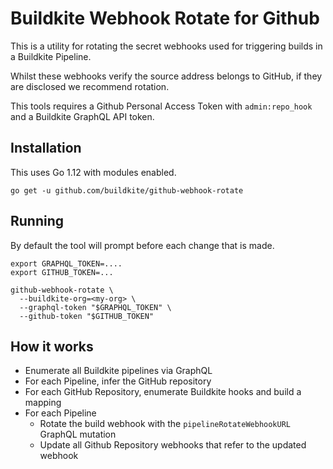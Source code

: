 # Buildkite Webhook Rotate for Github

This is a utility for rotating the secret webhooks used for triggering builds in a Buildkite Pipeline.

Whilst these webhooks verify the source address belongs to GitHub, if they are disclosed we recommend rotation.

This tools requires a Github Personal Access Token with `admin:repo_hook` and a Buildkite GraphQL API token.

## Installation

This uses Go 1.12 with modules enabled.

```
go get -u github.com/buildkite/github-webhook-rotate
```

## Running

By default the tool will prompt before each change that is made.

```
export GRAPHQL_TOKEN=....
export GITHUB_TOKEN=...

github-webhook-rotate \
  --buildkite-org=<my-org> \
  --graphql-token "$GRAPHQL_TOKEN" \
  --github-token "$GITHUB_TOKEN"
```

## How it works

* Enumerate all Buildkite pipelines via GraphQL
* For each Pipeline, infer the GitHub repository
* For each GitHub Repository, enumerate Buildkite hooks and build a mapping
* For each Pipeline
  * Rotate the build webhook with the `pipelineRotateWebhookURL` GraphQL mutation
  * Update all Github Repository webhooks that refer to the updated webhook
